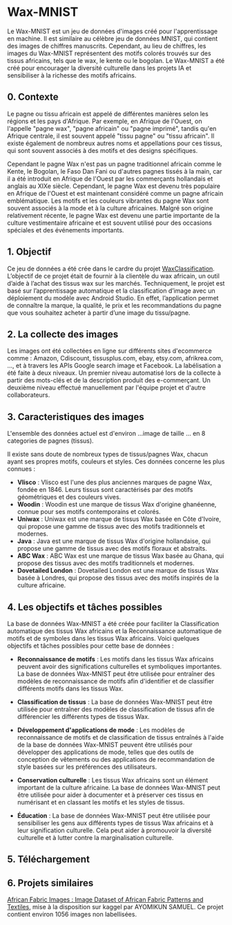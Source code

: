 # Wax-MNIST

Le Wax-MNIST est un jeu de données d'images créé pour l'apprentissage en machine. Il est similaire au célèbre jeu de données MNIST, qui contient des images de chiffres manuscrits. Cependant, au lieu de chiffres, les images du Wax-MNIST représentent des motifs colorés trouvés sur des tissus africains, tels que le wax, le kente ou le bogolan. Le Wax-MNIST a été créé pour encourager la diversité culturelle dans les projets IA et sensibiliser à la richesse des motifs africains.

## 0. Contexte

Le pagne ou tissu africain est appelé de différentes manières selon les régions et les pays d'Afrique. Par exemple, en Afrique de l'Ouest, on l'appelle "pagne wax", "pagne africain" ou "pagne imprimé", tandis qu'en Afrique centrale, il est souvent appelé "tissu pagne" ou "tissu africain". Il existe également de nombreux autres noms et appellations pour ces tissus, qui sont souvent associés à des motifs et des designs spécifiques.

Cependant le pagne Wax n'est pas un pagne traditionnel africain comme le Kente, le Bogolan, le Faso Dan Fani ou d'autres pagnes tissés à la main, car il a été introduit en Afrique de l'Ouest par les commerçants hollandais et anglais au XIXe siècle. Cependant, le pagne Wax est devenu très populaire en Afrique de l'Ouest et est maintenant considéré comme un pagne africain emblématique. Les motifs et les couleurs vibrantes du pagne Wax sont souvent associés à la mode et à la culture africaines. Malgré son origine relativement récente, le pagne Wax est devenu une partie importante de la culture vestimentaire africaine et est souvent utilisé pour des occasions spéciales et des événements importants.

## 1. Objectif

Ce jeu de données a été crée dans le cardre du projet [WaxClassification](https://github.com/armelsoubeiga/WaxClassification). L’objectif de ce projet était de fournir à la clientèle du wax africain, un outil d’aide à l’achat des tissus wax sur les marchés. Techniquement, le projet est basé sur l’apprentissage automatique et la classification d’image avec un déploiement du modèle avec Android Studio. En effet, l’application permet de connaître la marque, la qualité, le prix et les recommandations du pagne que vous souhaitez acheter à partir d’une image du tissu/pagne.

## 2. La collecte des images

Les images ont été collectées en ligne sur différents sites d'ecommerce comme : Amazon, Cdiscount, tissusplus.com, ebay, etsy.com, afrikrea.com, ..., et à travers les APIs Google search image et Facebook. La labélisation a été faite à deux niveaux. Un premier niveau automatisé lors de la collecte à partir des mots-clés et de la description produit des e-commerçant. Un deuxième niveau effectué manuellement par l'équipe projet et d'autre collaborateurs.


## 3. Caracteristiques des images

L'ensemble des données actuel est d'environ ...image de taille ... en 8 categories de pagnes (tissus).

Il existe sans doute de nombreux types de tissus/pagnes Wax, chacun ayant ses propres motifs, couleurs et styles. Ces données concerne les plus connues :

 * **Vlisco** : Vlisco est l'une des plus anciennes marques de pagne Wax, fondée en 1846. Leurs tissus sont caractérisés par des motifs géométriques et des couleurs vives.
 * **Woodin** : Woodin est une marque de tissus Wax d'origine ghanéenne, connue pour ses motifs contemporains et colorés.
 * **Uniwax** : Uniwax est une marque de tissus Wax basée en Côte d'Ivoire, qui propose une gamme de tissus avec des motifs traditionnels et modernes.
 * **Java** : Java est une marque de tissus Wax d'origine hollandaise, qui propose une gamme de tissus avec des motifs floraux et abstraits.
 * **ABC Wax** : ABC Wax est une marque de tissus Wax basée au Ghana, qui propose des tissus avec des motifs traditionnels et modernes.
 * **Dovetailed London** : Dovetailed London est une marque de tissus Wax basée à Londres, qui propose des tissus avec des motifs inspirés de la culture africaine.
 
 
## 4. Les objectifs et tâches possibles

La base de données Wax-MNIST a été créée pour faciliter la Classification automatique des tissus  Wax africains et la Reconnaissance automatique de motifs et de symboles dans les tissus Wax africains. Voici quelques objectifs et tâches possibles pour cette base de données :

* __Reconnaissance de motifs__ : Les motifs dans les tissus Wax africains peuvent avoir des significations culturelles et symboliques importantes. La base de données Wax-MNIST peut être utilisée pour entraîner des modèles de reconnaissance de motifs afin d'identifier et de classifier différents motifs dans les tissus Wax.

* __Classification de tissus__ : La base de données Wax-MNIST peut être utilisée pour entraîner des modèles de classification de tissus afin de différencier les différents types de tissus Wax.

* __Développement d'applications de mode__ : Les modèles de reconnaissance de motifs et de classification de tissus entraînés à l'aide de la base de données Wax-MNIST peuvent être utilisés pour développer des applications de mode, telles que des outils de conception de vêtements ou des applications de recommandation de style basées sur les préférences des utilisateurs.

* __Conservation culturelle__ : Les tissus Wax africains sont un élément important de la culture africaine. La base de données Wax-MNIST peut être utilisée pour aider à documenter et à préserver ces tissus en numérisant et en classant les motifs et les styles de tissus.

* __Éducation__ : La base de données Wax-MNIST peut être utilisée pour sensibiliser les gens aux différents types de tissus Wax africains et à leur signification culturelle. Cela peut aider à promouvoir la diversité culturelle et à lutter contre la marginalisation culturelle.

## 5. Téléchargement




## 6. Projets similaires

[African Fabric Images : Image Dataset of African Fabric Patterns and Textiles](https://www.kaggle.com/datasets/mikuns/african-fabric), mise à la disposition sur kaggel par AYOMIKUN SAMUEL. Ce projet contient environ 1056 images non labellisées.
